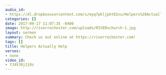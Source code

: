```yaml
---
audio_id:
- https://dl.dropboxusercontent.com/s/myq7pkljpkt02vu/Helpers%20Actually%20Help.mp3?dl=0
categories: []
date: 2017-09-17 11:07:35 -0400
image: http://riverrochester.com/uploads/RIVERxchurch-1.jpg
layout: sermon
summary: Check us out online at https://riverrochester.com!
tags: []
title: Helpers Actually Help
verses:
- none
video_id:
- YJ4VJ0jJj8s
---
```


